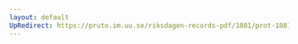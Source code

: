 ```yaml
---
layout: default
UpRedirect: https://pruto.im.uu.se/riksdagen-records-pdf/1881/prot-1881--ak--027/prot-1881--ak--027_045.pdf
---
```

